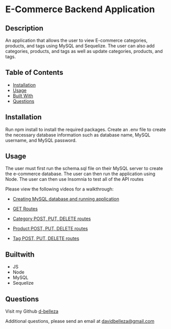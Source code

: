 # E-Commerce Backend Application

## Description
An application that allows the user to view E-commerce categories, products, and tags using MySQL and Sequelize. The user can also add categories, products, and tags as well as update categories, products, and tags. 

## Table of Contents
* [Installation](#installation)
* [Usage](#usage)
* [Built With](#builtwith)
* [Questions](#questions)
    
## Installation
Run npm install to install the required packages. Create an .env file to create the necessary database information such as database name, MySQL username, and MySQL password.

## Usage
The user must first run the schema.sql file on their MySQL server to create the e-commerce database. The user can then run the application using Node. The user can then use Insomnia to test all of the API routes

Please view the following videos for a walkthrough:

* [Creating MySQL database and running application](https://drive.google.com/file/d/1zYPNhmpRuB8chp3QoRTeRBKUG-YqWeQP/view)

* [GET Routes](https://drive.google.com/file/d/1dXoSaHBy8TmjUGbdb_mkgLd4nHqW7yti/view)

* [Category POST, PUT, DELETE routes](https://drive.google.com/file/d/1j2SsoOhQKFqpwBGswpIpVSgRGdx-huWl/view)

* [Product POST, PUT, DELETE routes](https://drive.google.com/file/d/1TlOCK-m1R3ySdqu6KuQOfJ-06-ULVuxv/view)

* [Tag POST, PUT, DELETE routes](https://drive.google.com/file/d/13djuiPjjSIYxTGp4hsd5ueSGmr6EDVlM/view)

## Builtwith
* JS
* Node
* MySQL
* Sequelize

## Questions
Visit my Github
[d-belleza](https://github.com/d-belleza)

Additional questions, please send an email at
[davidbelleza@gmail.com](mailto:davidbelleza@gmail.com)